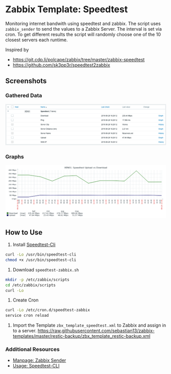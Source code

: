 # Zabbix Template: Speedtest

Monitoring internet bandwith using speedtest and zabbix. The script uses `zabbix_sender` to send the values to a Zabbix Server. The interval is set via cron. To get different results the script will randomly choose one of the 10 closest servers each runtime.

Inspired by

- https://git.cdp.li/polcape/zabbix/tree/master/zabbix-speedtest
- https://github.com/sk3pp3r/speedtest2zabbix

## Screenshots
### Gathered Data
![Latest Data](screenshots/data.png)

### Graphs
![Triggers](screenshots/graph-up-down.png)


## How to Use

1. Install [Speedtest-Cli](https://github.com/sivel/speedtest-cli)

 ```bash
curl -Lo /usr/bin/speedtest-cli 
chmod +x /usr/bin/speedtest-cli
```

1. Download `speedtest-zabbix.sh`

 ```bash
mkdir -p /etc/zabbix/scripts
cd /etc/zabbix/scripts
curl -Lo 
```

1. Create Cron

 ```bash
curl -Lo /etc/cron.d/speedtest-zabbix
service cron reload
```

1. Import the Template `zbx_template_speedtest.xml` to Zabbix and assign in to a server.
 https://raw.githubusercontent.com/sebastian13/zabbix-templates/master/restic-backup/zbx_template_restic-backup.xml

### Additional Resources

- [Manpage: Zabbix Sender](https://www.zabbix.com/documentation/current/manpages/zabbix_sender)
- [Usage: Speedtest-CLI](https://github.com/sivel/speedtest-cli)